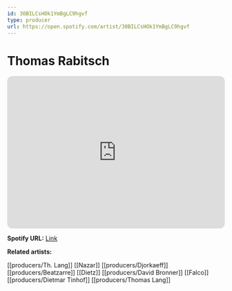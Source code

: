 ```yaml
---
id: 30BILCsHOk1YmBgLC9hgvf
type: producer
url: https://open.spotify.com/artist/30BILCsHOk1YmBgLC9hgvf
---
```

# Thomas Rabitsch

<iframe style="border-radius:12px" src="https://open.spotify.com/embed/artist/30BILCsHOk1YmBgLC9hgvf" width="100%" height="352" frameBorder="0" allowfullscreen="" allow="autoplay; clipboard-write; encrypted-media; fullscreen; picture-in-picture" loading="lazy"></iframe>

**Spotify URL:** [Link](https://open.spotify.com/artist/30BILCsHOk1YmBgLC9hgvf)

**Related artists:**

[[producers/Th. Lang]]
[[Nazar]]
[[producers/Djorkaeff]]
[[producers/Beatzarre]]
[[Dietz]]
[[producers/David Bronner]]
[[Falco]]
[[producers/Dietmar Tinhof]]
[[producers/Thomas Lang]]
